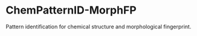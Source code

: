 # ChemPatternID-MorphFP
Pattern identification for chemical structure and morphological fingerprint. 
